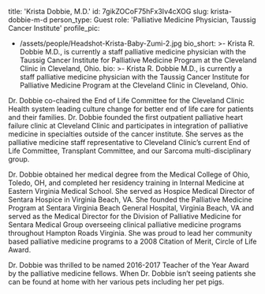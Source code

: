 title: 'Krista Dobbie, M.D.'
id: 7gikZOCoF75hFx3Iv4cXOG
slug: krista-dobbie-m-d
person_type: Guest
role: 'Palliative Medicine Physician, Taussig Cancer Institute'
profile_pic:
  - /assets/people/Headshot-Krista-Baby-Zumi-2.jpg
bio_short: >-
  Krista R. Dobbie M.D., is currently a staff palliative medicine physician with
  the Taussig Cancer Institute for Palliative Medicine Program at the Cleveland
  Clinic in Cleveland, Ohio.
bio: >-
  Krista R. Dobbie M.D., is currently a staff palliative medicine physician with
  the Taussig Cancer Institute for Palliative Medicine Program at the Cleveland
  Clinic in Cleveland, Ohio.


  Dr. Dobbie co-chaired the End of Life Committee for the Cleveland Clinic
  Health system leading culture change for better end of life care for patients
  and their families. Dr. Dobbie founded the first outpatient palliative heart
  failure clinic at Cleveland Clinic and participates in integration of
  palliative medicine in specialties outside of the cancer institute. She serves
  as the palliative medicine staff representative to Cleveland Clinic’s current
  End of Life Committee, Transplant Committee, and our Sarcoma
  multi-disciplinary group.


  Dr. Dobbie obtained her medical degree from the Medical College of Ohio,
  Toledo, OH, and completed her residency training in Internal Medicine at
  Eastern Virginia Medical School. She served as Hospice Medical Director of
  Sentara Hospice in Virginia Beach, VA. She founded the Palliative Medicine
  Program at Sentara Virginia Beach General Hospital, Virginia Beach, VA and
  served as the Medical Director for the Division of Palliative Medicine for
  Sentara Medical Group overseeing clinical palliative medicine programs
  throughout Hampton Roads Virginia. She was proud to lead her community based
  palliative medicine programs to a 2008 Citation of Merit, Circle of Life
  Award.


  Dr. Dobbie was thrilled to be named 2016-2017 Teacher of the Year Award by the
  palliative medicine fellows. When Dr. Dobbie isn’t seeing patients she can be
  found at home with her various pets including her pet pigs.
